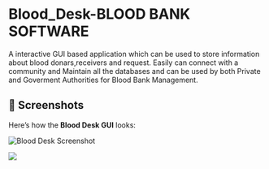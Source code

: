 # Blood_Desk-BLOOD BANK SOFTWARE
A interactive GUI based application which can be used to store information about blood donars,receivers and request.
Easily can connect with a community and Maintain all the databases and can be used by both Private and Goverment Authorities for Blood Bank Management.


## 📸 Screenshots

Here’s how the **Blood Desk GUI** looks:

![Blood Desk Screenshot](https://raw.githubusercontent.com/ujjwal869/Blood-Desk/main/Blood_Desk_01.jpg)

![](https://raw.githubusercontent.com/ujjwal869/Blood-Desk/main/Blood_Desk_02.jpg)
